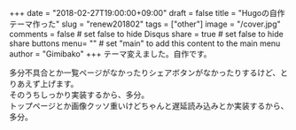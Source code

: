 +++
date = "2018-02-27T19:00:00+09:00"
draft = false
title = "Hugoの自作テーマ作った"
slug = "renew201802"
tags = ["other"]
image = "/cover.jpg"
comments = false	# set false to hide Disqus
share = true	# set false to hide share buttons
menu= ""		# set "main" to add this content to the main menu
author = "Gimibako"
+++
テーマ変えました。自作です。<!-- more -->

多分不具合とか一覧ページがなかったりシェアボタンがなかったりするけど、とりあえず上げます。  
そのうちしっかり実装するから、多分。  
トップページとか画像クッソ重いけどちゃんと遅延読み込みとか実装するから、多分。